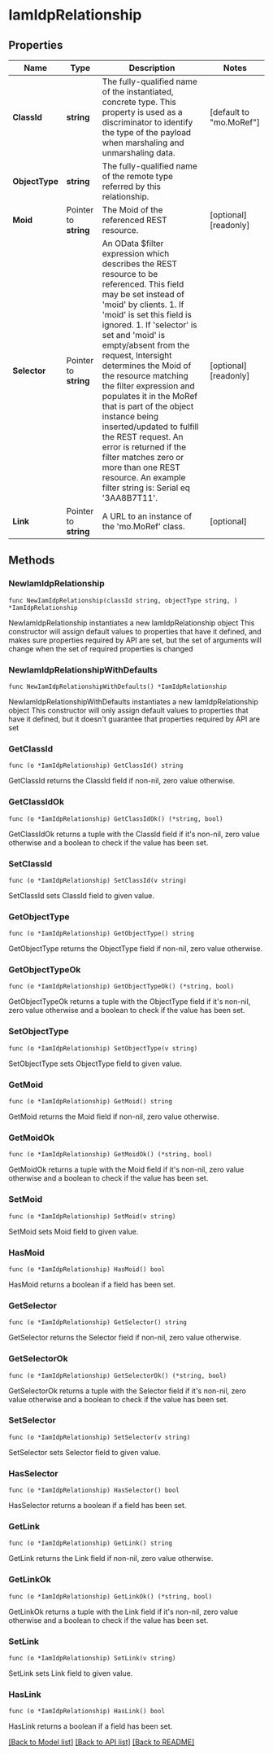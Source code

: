 # IamIdpRelationship

## Properties

Name | Type | Description | Notes
------------ | ------------- | ------------- | -------------
**ClassId** | **string** | The fully-qualified name of the instantiated, concrete type. This property is used as a discriminator to identify the type of the payload when marshaling and unmarshaling data. | [default to "mo.MoRef"]
**ObjectType** | **string** | The fully-qualified name of the remote type referred by this relationship. | 
**Moid** | Pointer to **string** | The Moid of the referenced REST resource. | [optional] [readonly] 
**Selector** | Pointer to **string** | An OData $filter expression which describes the REST resource to be referenced. This field may be set instead of &#39;moid&#39; by clients. 1. If &#39;moid&#39; is set this field is ignored. 1. If &#39;selector&#39; is set and &#39;moid&#39; is empty/absent from the request, Intersight determines the Moid of the resource matching the filter expression and populates it in the MoRef that is part of the object instance being inserted/updated to fulfill the REST request. An error is returned if the filter matches zero or more than one REST resource. An example filter string is: Serial eq &#39;3AA8B7T11&#39;. | [optional] [readonly] 
**Link** | Pointer to **string** | A URL to an instance of the &#39;mo.MoRef&#39; class. | [optional] 

## Methods

### NewIamIdpRelationship

`func NewIamIdpRelationship(classId string, objectType string, ) *IamIdpRelationship`

NewIamIdpRelationship instantiates a new IamIdpRelationship object
This constructor will assign default values to properties that have it defined,
and makes sure properties required by API are set, but the set of arguments
will change when the set of required properties is changed

### NewIamIdpRelationshipWithDefaults

`func NewIamIdpRelationshipWithDefaults() *IamIdpRelationship`

NewIamIdpRelationshipWithDefaults instantiates a new IamIdpRelationship object
This constructor will only assign default values to properties that have it defined,
but it doesn't guarantee that properties required by API are set

### GetClassId

`func (o *IamIdpRelationship) GetClassId() string`

GetClassId returns the ClassId field if non-nil, zero value otherwise.

### GetClassIdOk

`func (o *IamIdpRelationship) GetClassIdOk() (*string, bool)`

GetClassIdOk returns a tuple with the ClassId field if it's non-nil, zero value otherwise
and a boolean to check if the value has been set.

### SetClassId

`func (o *IamIdpRelationship) SetClassId(v string)`

SetClassId sets ClassId field to given value.


### GetObjectType

`func (o *IamIdpRelationship) GetObjectType() string`

GetObjectType returns the ObjectType field if non-nil, zero value otherwise.

### GetObjectTypeOk

`func (o *IamIdpRelationship) GetObjectTypeOk() (*string, bool)`

GetObjectTypeOk returns a tuple with the ObjectType field if it's non-nil, zero value otherwise
and a boolean to check if the value has been set.

### SetObjectType

`func (o *IamIdpRelationship) SetObjectType(v string)`

SetObjectType sets ObjectType field to given value.


### GetMoid

`func (o *IamIdpRelationship) GetMoid() string`

GetMoid returns the Moid field if non-nil, zero value otherwise.

### GetMoidOk

`func (o *IamIdpRelationship) GetMoidOk() (*string, bool)`

GetMoidOk returns a tuple with the Moid field if it's non-nil, zero value otherwise
and a boolean to check if the value has been set.

### SetMoid

`func (o *IamIdpRelationship) SetMoid(v string)`

SetMoid sets Moid field to given value.

### HasMoid

`func (o *IamIdpRelationship) HasMoid() bool`

HasMoid returns a boolean if a field has been set.

### GetSelector

`func (o *IamIdpRelationship) GetSelector() string`

GetSelector returns the Selector field if non-nil, zero value otherwise.

### GetSelectorOk

`func (o *IamIdpRelationship) GetSelectorOk() (*string, bool)`

GetSelectorOk returns a tuple with the Selector field if it's non-nil, zero value otherwise
and a boolean to check if the value has been set.

### SetSelector

`func (o *IamIdpRelationship) SetSelector(v string)`

SetSelector sets Selector field to given value.

### HasSelector

`func (o *IamIdpRelationship) HasSelector() bool`

HasSelector returns a boolean if a field has been set.

### GetLink

`func (o *IamIdpRelationship) GetLink() string`

GetLink returns the Link field if non-nil, zero value otherwise.

### GetLinkOk

`func (o *IamIdpRelationship) GetLinkOk() (*string, bool)`

GetLinkOk returns a tuple with the Link field if it's non-nil, zero value otherwise
and a boolean to check if the value has been set.

### SetLink

`func (o *IamIdpRelationship) SetLink(v string)`

SetLink sets Link field to given value.

### HasLink

`func (o *IamIdpRelationship) HasLink() bool`

HasLink returns a boolean if a field has been set.


[[Back to Model list]](../README.md#documentation-for-models) [[Back to API list]](../README.md#documentation-for-api-endpoints) [[Back to README]](../README.md)



